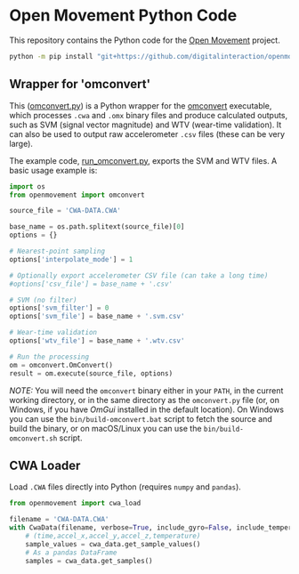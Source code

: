 # Open Movement Python Code

This repository contains the Python code for the [Open Movement](https://openmovement.dev) project.

```bash
python -m pip install "git+https://github.com/digitalinteraction/openmovement-python.git#egg=openmovement"
```


## Wrapper for 'omconvert'

This ([omconvert.py](src/openmovement/omconvert.py)) is a Python wrapper for the [omconvert](https://github.com/digitalinteraction/omconvert) executable, which processes `.cwa` and `.omx` binary files and produce calculated outputs, such as SVM (signal vector magnitude) and WTV (wear-time validation).  It can also be used to output raw accelerometer `.csv` files (these can be very large).

The example code, [run_omconvert.py](src/run_omconvert.py), exports the SVM and WTV files.  A basic usage example is:

```python
import os
from openmovement import omconvert

source_file = 'CWA-DATA.CWA'

base_name = os.path.splitext(source_file)[0]
options = {}

# Nearest-point sampling
options['interpolate_mode'] = 1

# Optionally export accelerometer CSV file (can take a long time)
#options['csv_file'] = base_name + '.csv'

# SVM (no filter)
options['svm_filter'] = 0
options['svm_file'] = base_name + '.svm.csv'

# Wear-time validation
options['wtv_file'] = base_name + '.wtv.csv'

# Run the processing
om = omconvert.OmConvert()
result = om.execute(source_file, options)
```

*NOTE:* You will need the `omconvert` binary either in your `PATH`, in the current working directory, or in the same directory as the `omconvert.py` file (or, on Windows, if you have *OmGui* installed in the default location).  On Windows you can use the `bin/build-omconvert.bat` script to fetch the source and build the binary, or on macOS/Linux you can use the `bin/build-omconvert.sh` script. 


## CWA Loader

Load `.CWA` files directly into Python (requires `numpy` and `pandas`).

```python
from openmovement import cwa_load

filename = 'CWA-DATA.CWA'
with CwaData(filename, verbose=True, include_gyro=False, include_temperature=True) as cwa_data:
    # (time,accel_x,accel_y,accel_z,temperature)
    sample_values = cwa_data.get_sample_values()
    # As a pandas DataFrame
    samples = cwa_data.get_samples()
```

<!--
TODO: Mention `calibrate` and `epoch`.
-->

<!--

## Iterable time series CSV loader

Note: This is quite slow for large amounts of data, and a `numpy`/`np.loadtxt()`, or `pandas`/`pd.readcsv()` would be faster if it was OK to load all of the data to memory.

* [timeseries_csv.py](src/openmovement/timeseries_csv.py) - An iterable CSV file reader.  The first row can contain column headers.  The first column must contain a timestamp.  If the timestamp is numeric, the 'time_zero' option may be added.  If the timestamp is an ISO-ish date/time, it is parsed as a time in seconds since the 1970 epoch date.  In either case, no timezone information is known, so treat as a UTC time to correctly recover date/time of day.  All other values must be numeric (a global scaling factor may be applied to these).


## Python implementations of algorithms

Note: These iteration-based versions are quite slow for large amounts of data, and would probably benefit from a `numpy` version that operates from already-loaded data.

### SVM

* [calc_svm.py](src/openmovement/calc_svm.py) - Calculates (as an iterator) the mean *abs(SVM-1)* value for an epoch (default 60 seconds) given an iterator yielding `[time_seconds, x, y, z]`.

* [run_svm.py](src/openmovement/run_svm.py) - Example showing how to run the SVM calculation from a source `.csv` file to an output `.csvm.csv` file.

### WTV

* [calc_wtv.py](src/openmovement/calc_svm.py) - Calculates (as an iterator) the WTV (wear-time validation) value (30 minute epochs) given an iterator yielding `[time_seconds, x, y, z]`.

* [run_wtv.py](src/openmovement/run_wtv.py) - Example showing how to run the WTV calculation from a source `.csv` file to an output `.cwtv.csv` file.

-->
